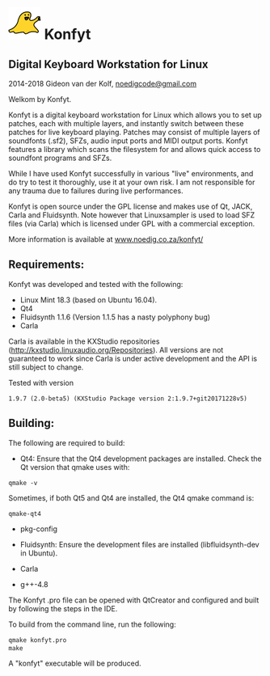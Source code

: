 ![Konfyt Logo](icons/konfyt64.png)
Konfyt
======
Digital Keyboard Workstation for Linux
--------------------------------------

2014-2018 Gideon van der Kolf, noedigcode@gmail.com

Welkom by Konfyt.

Konfyt is a digital keyboard workstation for Linux which allows you to set up
patches, each with multiple layers, and instantly switch between these patches
for live keyboard playing. Patches may consist of multiple layers of soundfonts
(.sf2), SFZs, audio input ports and MIDI output ports. Konfyt features a library
which scans the filesystem for and allows quick access to soundfont programs and
SFZs.

While I have used Konfyt successfully in various "live" environments, and do try
to test it thoroughly, use it at your own risk. I am not responsible for any trauma
due to failures during live performances.

Konfyt is open source under the GPL license and makes use of Qt, JACK, Carla and
Fluidsynth. Note however that Linuxsampler is used to load SFZ files (via Carla)
which is licensed under GPL with a commercial exception.

More information is available at www.noedig.co.za/konfyt/


Requirements:
-------------
Konfyt was developed and tested with the following:
* Linux Mint 18.3 (based on Ubuntu 16.04).
* Qt4
* Fluidsynth 1.1.6 (Version 1.1.5 has a nasty polyphony bug)
* Carla

Carla is available in the KXStudio repositories (http://kxstudio.linuxaudio.org/Repositories).
All versions are not guaranteed to work since Carla is under active development and the API is still subject to change.

Tested with version
```
1.9.7 (2.0-beta5) (KXStudio Package version 2:1.9.7+git20171228v5)
```


Building:
---------
The following are required to build:

* Qt4: Ensure that the Qt4 development packages are installed.
Check the Qt version that qmake uses with:
```
qmake -v
```

Sometimes, if both Qt5 and Qt4 are installed, the Qt4 qmake command is:
```
qmake-qt4
```

* pkg-config

* Fluidsynth: Ensure the development files are installed (libfluidsynth-dev in Ubuntu).

* Carla

* g++-4.8


The Konfyt .pro file can be opened with QtCreator and configured and built by following
the steps in the IDE.

To build from the command line, run the following:
```
qmake konfyt.pro
make
```

A "konfyt" executable will be produced.


